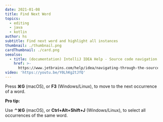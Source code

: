 ```yaml
---
date: 2021-01-08
title: Find Next Word
topics:
  - editing
  - java
  - kotlin
author: hs
subtitle: Find next word and highlight all instances
thumbnail: ./thumbnail.png
cardThumbnail: ./card.png
seealso:
  - title: (documentation) IntelliJ IDEA Help - Source code navigation
    href: >-
      https://www.jetbrains.com/help/idea/navigating-through-the-source-code.html
video: 'https://youtu.be/Y0LhKg2tJfQ'
---
```

Press **⌘G** (macOS), or **F3** (Windows/Linux), to move to the next occurrence of a word.

**Pro tip:**

Use **⌃⌘G** (macOS), or **Ctrl+Alt+Shift+J** (Windows/Linux), to select all occurrences of the same word.
